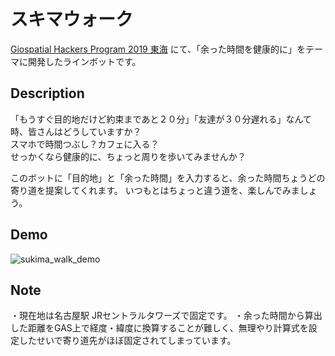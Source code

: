 # スキマウォーク
[Giospatial Hackers Program 2019 東海](https://ghp.connpass.com/) にて、「余った時間を健康的に」をテーマに開発したラインボットです。

## Description
「もうすぐ目的地だけど約束まであと２０分」「友達が３０分遅れる」なんて時、皆さんはどうしていますか？  
スマホで時間つぶし？カフェに入る？   
せっかくなら健康的に、ちょっと周りを歩いてみませんか？  
  
このボットに「目的地」と「余った時間」を入力すると、余った時間ちょうどの寄り道を提案してくれます。
いつもとはちょっと違う道を、楽しんでみましょう。

## Demo
![sukima_walk_demo](https://user-images.githubusercontent.com/45617592/79033235-9115ac80-7be7-11ea-875c-94dc290bd30d.gif)

## Note
・現在地は名古屋駅 JRセントラルタワーズで固定です。
・余った時間から算出した距離をGAS上で経度・緯度に換算することが難しく、無理やり計算式を設定したせいで寄り道先がほぼ固定されてしまっています。
